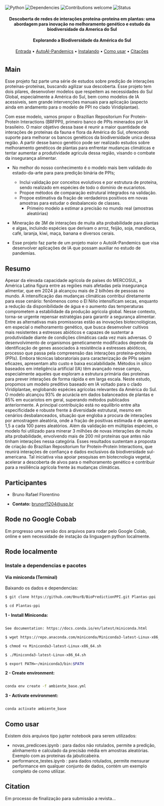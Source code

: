 ![Python](https://img.shields.io/badge/python-v3.7-blue)
![Dependencies](https://img.shields.io/badge/dependencies-up%20to%20date-brightgreen.svg)
![Contributions welcome](https://img.shields.io/badge/contributions-welcome-orange.svg)
![Status](https://img.shields.io/badge/status-up-brightgreen)


<h4 align="center">Descoberta de redes de interações proteína-proteína em plantas: uma abordagem para inovação no melhoramento genético e estudo da biodiversidade da America do Sul</h4>

<h4 align="center">Explorando a Biodiversidade da América do Sul</h4>

<p align="center">
  <a href="https://github.com/0nurB/Plantas-ppi">Entrada</a> •
  <a href="http://autoaipandemics.icmc.usp.br">AutoAI-Pandemics</a> •
  <a href="#installing-dependencies-and-package">Instalando</a> •
  <a href="#how-to-use">Como usar</a> •
  <a href="#citation">Citações</a> 
</p>

<h1 align="center"></h1>


## Main

Esse projeto faz parte uma série de estudos sobre predição de interações proteínas-proteínas, buscando agilizar sua descoberta. Esse projeto tem dois pilares, desenvolver modelos que respeitem as necessidades do Sul Global, especialmente a América do Sul, bem como modelos de IA acessiveis, sem grande intervenções manuais para aplicação (aspecto ainda em andamento para o modelo de PPI no clado Viridiplantae).

Com esse modelo, vamos propor o Brazilian Repositorium For Protein-Protein Interactions (BRFPPI), primeiro banco de PPIs minerados por IA brasileiro. O maior objetivo dessa base é reunir a maior quantidade de interações de proteínas da fauna e flora da América do Sul, oferecendo suporte para melhorar os bancos genéticos da biodiversidade unica dessa região. A partir desse banco genético pode ser realizado estudos sobre melhoramento genéticos de plantas para enfrentar mudanças climáticas e tentar aumentar a produtividade agricula dessa região, visando o combate da insegurança alimentar.

* No melhor do nosso conhecimento é o modelo mais bem validado do estado-da-arte para para predição binária de PPIs;
  -  Inclui validação por conceitos evolutivos e por estrutura de proteína, sendo realizado em espécies de todo o domínio de eucariotos.
  -  Propoe métodos de comparação estrutural integrados na validação.
  -  Propoe estimativa da fração de verdadeiros positivos em novas amostras para estudar o desbalanceio de classes.
     -  Primeiro modelo a estimar a precisão no mundo real (amostras aleatórias)
* Mineração de 3M de interações de muita alta probabilidade para plantas e algas, incluindo espécies que derivam o arroz, feijão, soja, mandioca, café, laranja, kiwi, maça, banana e diversos cerais.

* Esse projeto faz parte de um projeto maior o AutoIA-Pandemics que visa desenvolver aplicações de IA que possam auxiliar no estudo de pandemias.


## Resumo

Apesar da elevada capacidade agrícola de países do MERCOSUL, a América Latina figura entre as regiões mais afetadas pela insegurança alimentar, que em 2024 já alcançou mais de 2 bilhões de pessoas no mundo. A intensificação das mudanças climáticas contribui diretamente para esse cenário: fenômenos como o El Niño intensificam secas, enquanto a redução da disponibilidade de água e o aumento das temperaturas comprometem a estabilidade da produção agrícola global. Nesse contexto, torna-se urgente repensar estratégias para garantir a segurança alimentar. Entre as alternativas mais promissoras estão as inovações biotecnológicas, em especial o melhoramento genético, que busca desenvolver cultivos mais resistentes a estresses abióticos e capazes de sustentar a produtividade diante de condições climáticas cada vez mais adversas.
O desenvolvimento de organismos geneticamente modificados depende da identificação de genes associados à resistência a estresses abióticos, processo que passa pela compreensão das interações proteína–proteína (PPIs). Embora técnicas laboratoriais para caracterização de PPIs sejam eficazes, apresentam alto custo e baixa escalabilidade. Métodos in silico baseados em inteligência artificial (IA) têm avançado nesse campo, especialmente aqueles que exploram a estrutura primária das proteínas para prever interações de forma rápida e em larga escala.
Neste estudo, propomos um modelo preditivo baseado em IA voltado para o clado Viridiplantae, englobando espécies agrícolas relevantes da América do Sul. O modelo alcançou 93% de acurácia em dados balanceados de plantas e 85% em eucariotos em geral, superando métodos publicados anteriormente. A principal contribuição está no equilíbrio entre alta especificidade e robuste frente à diversidade estrutural, mesmo em cenários desbalanceados, situação que engloba a procura de interações por amostragem aleatória, onde a fração de positivas estimada é de apenas 1,5 a cada 100 pares aleatórios.
Além da validação em múltiplas espécies, o modelo foi utilizado para minerar 3 milhões de novas interações de muita alta probabilidade, envolvendo mais de 200 mil proteínas que antes não tinham interações nessa categória. Esses resultados sustentam a proposta de criação do Brazilian Repositorium for Protein–Protein Interactions, que reunirá interações de confiança e dados exclusivos da biodiversidade sul-americana. Tal iniciativa visa apoiar pesquisas em biotecnologia vegetal, acelerar a descoberta de alvos para o melhoramento genético e contribuir para a resiliência agrícola frente às mudanças climáticas.



## Participantes

* Bruno Rafael Florentino

* **Contato:** brunorf1204@usp.br


## Rode no Google Cobab
Em progresso uma versão dos arquivos para rodar pelo Google Colab, online e sem necessidade de instação da linguagem python localmente.


## Rode localmente

### Instale a dependencias e pacotes

#### Via miniconda (Terminal)

Baixando os dados e dependencias:

```sh
$ git clone https://github.com/0nurB/BioPredictionPPI.git Plantas-ppi

$ cd Plantas-ppi

```

**1 - Install Miniconda:** 

```sh

See documentation: https://docs.conda.io/en/latest/miniconda.html

$ wget https://repo.anaconda.com/miniconda/Miniconda3-latest-Linux-x86_64.sh

$ chmod +x Miniconda3-latest-Linux-x86_64.sh

$ ./Miniconda3-latest-Linux-x86_64.sh

$ export PATH=~/miniconda3/bin:$PATH

```

**2 - Create environment:**

```sh

conda env create -f ambiente_base.yml

```

**3 - Activate environment:**

```sh

conda activate ambiente_base

```
## Como usar

Existem dois arquivos tipo jupter notebook para serem utilizados:

- novas_predicoes.ipynb : para dados não rotulados, permite a predição, alinhamento e calculado da precisão média em amostras aleatórias. Exemplo com as proteínas da jabuticabeira.
- performance_testes.ipynb : para dados rotulados, permite mensurar performance em qualquer conjunto de dados, contém um exemplo completo de como utilizar.


## Citation

Em processo de finalização para submissão a revista...
